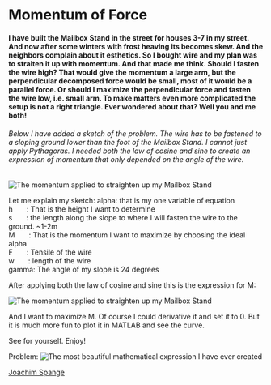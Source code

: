 # Momentum of Force #
#### I have built the Mailbox Stand in the street for houses 3-7 in my street. And now after some winters with frost heaving its becomes skew. And the neighbors complain about it esthetics. So I bought wire and my plan was to straiten it up with momentum. And that made me think. Should I fasten the wire high? That would give the momentum a large arm, but the perpendicular decomposed force would be small, most of it would be a parallel force. Or should I maximize the perpendicular force and fasten the wire low, i.e. small arm. To make matters even more complicated the setup is not a right triangle. Ever wondered about that? Well you and me both! ####
###### Below I have added a sketch of the problem. The wire has to be fastened to a sloping ground lower than the foot of the Mailbox Stand. I cannot just apply Pythagoras. I needed both the law of cosine and sine to create an expression of momentum that only depended on the angle of the wire. ######

![](Images/Sketch.jpg "The momentum applied to straighten up my Mailbox Stand")

Let me explain my sketch:
alpha: that is my one variable of equation<br />
h &nbsp; &nbsp; &nbsp; : That is the height I want to determine<br />
s &nbsp; &nbsp; &nbsp; : the length along the slope to where I will fasten the wire to the ground. ~1-2m<br />
M &nbsp; &nbsp; &nbsp; : That is the momentum I want to maximize by choosing the ideal alpha<br />
F &nbsp; &nbsp; &nbsp; : Tensile of the wire<br />
w &nbsp; &nbsp; &nbsp; : length of the wire<br />
gamma: The angle of my slope is 24 degrees<br />

After applying both the law of cosine and sine this is the expression for M:

![](Images/equation.jpg "The momentum applied to straighten up my Mailbox Stand")

And I want to maximize M. Of course I could derivative it and set it to 0. But it is much more fun to plot it in MATLAB and see the curve.

See for yourself. Enjoy!

Problem:
![](Images/postkassestativ.jpg "The most beautiful mathematical expression I have ever created")

[Joachim Spange](https://www.linkedin.com/in/joachimspange/)